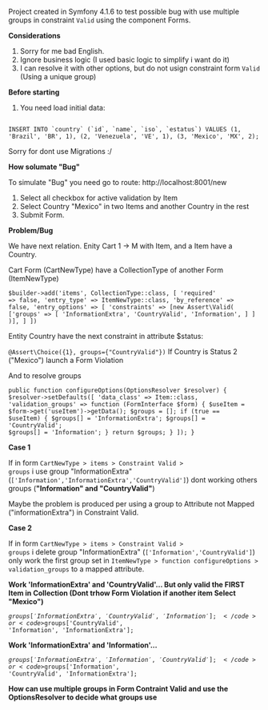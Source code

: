 
Project created in Symfony 4.1.6 to test possible bug with use multiple groups in constraint <code>Valid</code> using the component Forms.

<strong>Considerations</strong>

1) Sorry for me bad English.
2) Ignore business logic (I used basic logic to simplify i want do it)
3) I can resolve it with other options, but do not usign constraint form <code>Valid</code> (Using a unique group)</code>

<strong>Before starting</strong>

1) You need load initial data:
<code>
INSERT INTO `country` (`id`, `name`, `iso`, `estatus`) VALUES (1, 'Brazil', 'BR', 1), (2, 'Venezuela', 'VE', 1), (3, 'Mexico', 'MX', 2);
</code>

Sorry for dont use Migrations :/

<strong>How solumate "Bug"</strong>

To simulate "Bug" you need go to route: http://localhost:8001/new
 
1) Select all checkbox for active validation by Item
2) Select Country "Mexico" in two Items and another Country in the rest
3) Submit Form.

<strong>Problem/Bug</strong>

We have next relation. 
Enity Cart 1 -> M with Item, and a Item have a Country.

Cart Form (CartNewType) have a CollectionType of another Form (ItemNewType)

<code>$builder->add('items', CollectionType::class, [
    'required' => false,
    'entry_type' => ItemNewType::class,
    'by_reference' => false,
    'entry_options' => [
        'constraints' => [new Assert\Valid(
            ['groups' => 
                [
                    'InformationExtra',
                    'CountryValid',
                    'Information',
                ]
            ]
        )],
    ]
])</code>


Entity Country have the next constraint in attribute $status:

 <code>@Assert\Choice({1}, groups={"CountryValid"})</code>
 If Country is Status 2 ("Mexico") launch a Form Violation
 
 And to resolve groups

<code>public function configureOptions(OptionsResolver $resolver)
{
    $resolver->setDefaults([
        'data_class' => Item::class,
        'validation_groups' => function (FormInterface $form) {
            $useItem = $form->get('useItem')->getData();
            $groups = [];
            if (true == $useItem) {
                $groups[] = 'InformationExtra';
                $groups[] = 'CountryValid';
                $groups[] = 'Information';
            }
            return $groups;
        }
    ]);
}
</code>

<strong>Case 1</strong>

If in form <code>CartNewType > items > Constraint Valid > groups</code> i use group "InformationExtra" (<code>['Information','InformationExtra','CountryValid']</code>)
dont working others groups (<b>"Information" and "CountryValid"</b>) 

Maybe the problem is produced per using a group to Attribute not Mapped ("informationExtra") in Constraint Valid.

<strong>Case 2</strong>

If in form <code>CartNewType > items > Constraint Valid > groups</code> i delete group "InformationExtra" (<code>['Information','CountryValid']</code>)
only work the first group set in <code>ItemNewType > function configureOptions > validation_groups</code> to a mapped attribute.

<b>Work 'InformationExtra' and 'CountryValid'... But only valid the FIRST Item in Collection (Dont trhow Form Violation if another item Select "Mexico")</b>

<code>$groups['InformationExtra', 'CountryValid', 'Information'];</code>  or <code>$groups['CountryValid', 'Information', 'InformationExtra'];</code> 

<b>Work 'InformationExtra' and 'Information'...</b>

<code>$groups['InformationExtra', 'Information', 'CountryValid'];</code> or <code>$groups['Information', 'CountryValid', 'InformationExtra'];</code> 

<strong>How can use multiple groups in Form Contraint Valid and use the OptionsResolver to decide what groups use</strong>



